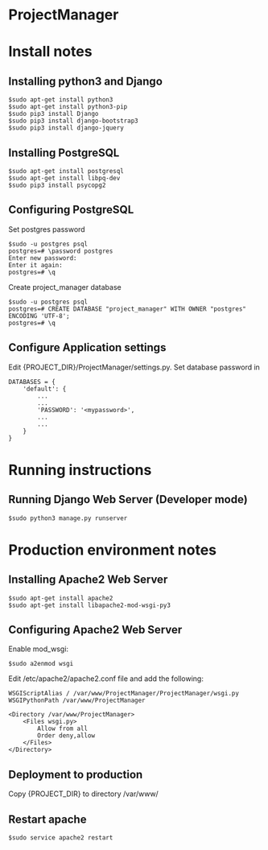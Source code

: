 # ProjectManager

# Install notes

## Installing python3 and Django
```
$sudo apt-get install python3
$sudo apt-get install python3-pip
$sudo pip3 install Django
$sudo pip3 install django-bootstrap3
$sudo pip3 install django-jquery
```

## Installing PostgreSQL
```
$sudo apt-get install postgresql
$sudo apt-get install libpq-dev
$sudo pip3 install psycopg2
```

## Configuring PostgreSQL
Set postgres password
```
$sudo -u postgres psql
postgres=# \password postgres
Enter new password:
Enter it again:
postgres=# \q
```

Create project_manager database
```
$sudo -u postgres psql
postgres=# CREATE DATABASE "project_manager" WITH OWNER "postgres" ENCODING 'UTF-8';
postgres=# \q
```

## Configure Application settings
Edit {PROJECT_DIR}/ProjectManager/settings.py. Set database password in
```
DATABASES = {
    'default': {
        ...
        ...
        'PASSWORD': '<mypassword>',
        ...
        ...
    }
}
```

# Running instructions

## Running Django Web Server (Developer mode)
```
$sudo python3 manage.py runserver
```

# Production environment notes

## Installing Apache2 Web Server
```
$sudo apt-get install apache2
$sudo apt-get install libapache2-mod-wsgi-py3
```

## Configuring Apache2 Web Server
Enable mod_wsgi:
```
$sudo a2enmod wsgi
```

Edit /etc/apache2/apache2.conf file and add the following:
```flow
WSGIScriptAlias / /var/www/ProjectManager/ProjectManager/wsgi.py
WSGIPythonPath /var/www/ProjectManager

<Directory /var/www/ProjectManager>
    <Files wsgi.py>
        Allow from all
        Order deny,allow
    </Files>
</Directory>
```

## Deployment to production
Copy {PROJECT_DIR} to directory /var/www/

## Restart apache
```
$sudo service apache2 restart
```
